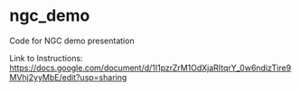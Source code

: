 # ngc_demo
Code for NGC demo presentation

Link to Instructions: https://docs.google.com/document/d/1I1pzrZrM1OdXjaRItqrY_0w6ndizTire9MVhj2yyMbE/edit?usp=sharing
